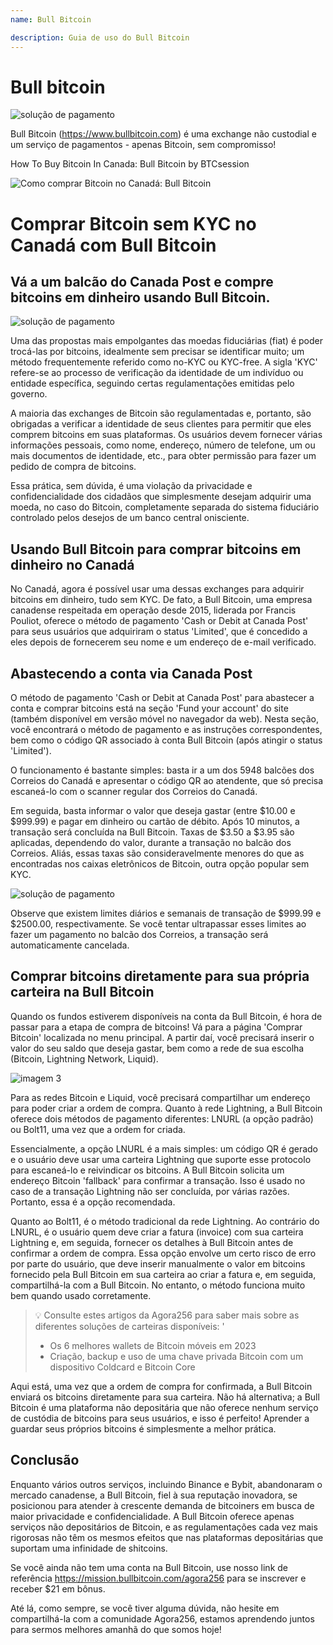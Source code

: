 ```yaml
---
name: Bull Bitcoin

description: Guia de uso do Bull Bitcoin
---
```


# Bull bitcoin

![solução de pagamento](assets/cover.jpeg)

Bull Bitcoin (https://www.bullbitcoin.com) é uma exchange não custodial e um serviço de pagamentos - apenas Bitcoin, sem compromisso!

How To Buy Bitcoin In Canada: Bull Bitcoin by BTCsession

![Como comprar Bitcoin no Canadá: Bull Bitcoin](https://youtu.be/aKs8bKwLjJQ)

# Comprar Bitcoin sem KYC no Canadá com Bull Bitcoin

## Vá a um balcão do Canada Post e compre bitcoins em dinheiro usando Bull Bitcoin.

![solução de pagamento](assets/1.jpeg)

Uma das propostas mais empolgantes das moedas fiduciárias (fiat) é poder trocá-las por bitcoins, idealmente sem precisar se identificar muito; um método frequentemente referido como no-KYC ou KYC-free. A sigla 'KYC' refere-se ao processo de verificação da identidade de um indivíduo ou entidade específica, seguindo certas regulamentações emitidas pelo governo.

A maioria das exchanges de Bitcoin são regulamentadas e, portanto, são obrigadas a verificar a identidade de seus clientes para permitir que eles comprem bitcoins em suas plataformas. Os usuários devem fornecer várias informações pessoais, como nome, endereço, número de telefone, um ou mais documentos de identidade, etc., para obter permissão para fazer um pedido de compra de bitcoins.

Essa prática, sem dúvida, é uma violação da privacidade e confidencialidade dos cidadãos que simplesmente desejam adquirir uma moeda, no caso do Bitcoin, completamente separada do sistema fiduciário controlado pelos desejos de um banco central onisciente.

## Usando Bull Bitcoin para comprar bitcoins em dinheiro no Canadá

No Canadá, agora é possível usar uma dessas exchanges para adquirir bitcoins em dinheiro, tudo sem KYC. De fato, a Bull Bitcoin, uma empresa canadense respeitada em operação desde 2015, liderada por Francis Pouliot, oferece o método de pagamento 'Cash or Debit at Canada Post' para seus usuários que adquiriram o status 'Limited', que é concedido a eles depois de fornecerem seu nome e um endereço de e-mail verificado.

## Abastecendo a conta via Canada Post

O método de pagamento 'Cash or Debit at Canada Post' para abastecer a conta e comprar bitcoins está na seção 'Fund your account' do site (também disponível em versão móvel no navegador da web). Nesta seção, você encontrará o método de pagamento e as instruções correspondentes, bem como o código QR associado à conta Bull Bitcoin (após atingir o status 'Limited').

O funcionamento é bastante simples: basta ir a um dos 5948 balcões dos Correios do Canadá e apresentar o código QR ao atendente, que só precisa escaneá-lo com o scanner regular dos Correios do Canadá.

Em seguida, basta informar o valor que deseja gastar (entre $10.00 e $999.99) e pagar em dinheiro ou cartão de débito. Após 10 minutos, a transação será concluída na Bull Bitcoin. Taxas de $3.50 a $3.95 são aplicadas, dependendo do valor, durante a transação no balcão dos Correios. Aliás, essas taxas são consideravelmente menores do que as encontradas nos caixas eletrônicos de Bitcoin, outra opção popular sem KYC.

![solução de pagamento](assets/2.jpeg)

Observe que existem limites diários e semanais de transação de $999.99 e $2500.00, respectivamente. Se você tentar ultrapassar esses limites ao fazer um pagamento no balcão dos Correios, a transação será automaticamente cancelada.

## Comprar bitcoins diretamente para sua própria carteira na Bull Bitcoin

Quando os fundos estiverem disponíveis na conta da Bull Bitcoin, é hora de passar para a etapa de compra de bitcoins! Vá para a página 'Comprar Bitcoin' localizada no menu principal. A partir daí, você precisará inserir o valor do seu saldo que deseja gastar, bem como a rede de sua escolha (Bitcoin, Lightning Network, Liquid).

![imagem 3](assets/3.jpeg)

Para as redes Bitcoin e Liquid, você precisará compartilhar um endereço para poder criar a ordem de compra. Quanto à rede Lightning, a Bull Bitcoin oferece dois métodos de pagamento diferentes: LNURL (a opção padrão) ou Bolt11, uma vez que a ordem for criada.

Essencialmente, a opção LNURL é a mais simples: um código QR é gerado e o usuário deve usar uma carteira Lightning que suporte esse protocolo para escaneá-lo e reivindicar os bitcoins. A Bull Bitcoin solicita um endereço Bitcoin 'fallback' para confirmar a transação. Isso é usado no caso de a transação Lightning não ser concluída, por várias razões. Portanto, essa é a opção recomendada.

Quanto ao Bolt11, é o método tradicional da rede Lightning. Ao contrário do LNURL, é o usuário quem deve criar a fatura (invoice) com sua carteira Lightning e, em seguida, fornecer os detalhes à Bull Bitcoin antes de confirmar a ordem de compra. Essa opção envolve um certo risco de erro por parte do usuário, que deve inserir manualmente o valor em bitcoins fornecido pela Bull Bitcoin em sua carteira ao criar a fatura e, em seguida, compartilhá-la com a Bull Bitcoin. No entanto, o método funciona muito bem quando usado corretamente.

> 💡 Consulte estes artigos da Agora256 para saber mais sobre as diferentes soluções de carteiras disponíveis:
> '
>
> - Os 6 melhores wallets de Bitcoin móveis em 2023
> - Criação, backup e uso de uma chave privada Bitcoin com um dispositivo Coldcard e Bitcoin Core

Aqui está, uma vez que a ordem de compra for confirmada, a Bull Bitcoin enviará os bitcoins diretamente para sua carteira. Não há alternativa; a Bull Bitcoin é uma plataforma não depositária que não oferece nenhum serviço de custódia de bitcoins para seus usuários, e isso é perfeito! Aprender a guardar seus próprios bitcoins é simplesmente a melhor prática.

## Conclusão

Enquanto vários outros serviços, incluindo Binance e Bybit, abandonaram o mercado canadense, a Bull Bitcoin, fiel à sua reputação inovadora, se posicionou para atender à crescente demanda de bitcoiners em busca de maior privacidade e confidencialidade. A Bull Bitcoin oferece apenas serviços não depositários de Bitcoin, e as regulamentações cada vez mais rigorosas não têm os mesmos efeitos que nas plataformas depositárias que suportam uma infinidade de shitcoins.

Se você ainda não tem uma conta na Bull Bitcoin, use nosso link de referência https://mission.bullbitcoin.com/agora256 para se inscrever e receber $21 em bônus.

Até lá, como sempre, se você tiver alguma dúvida, não hesite em compartilhá-la com a comunidade Agora256, estamos aprendendo juntos para sermos melhores amanhã do que somos hoje!
